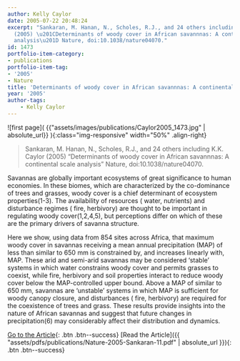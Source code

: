 ```yaml
---
author: Kelly Caylor
date: 2005-07-22 20:48:24
excerpt: "Sankaran, M. Hanan, N., Scholes, R.J., and 24 others including K.K. Caylor
  (2005) \u201CDeterminants of woody cover in African savannnas: A continental scale
  analysis\u201D Nature, doi:10.1038/nature04070."
id: 1473
portfolio-item-category:
- publications
portfolio-item-tag:
- '2005'
- Nature
title: 'Determinants of woody cover in African savannnas: A continental scale analysis'
year: '2005'
author-tags:
    - Kelly Caylor
---
```


![first page]( {{"assets/images/publications/Caylor2005_1473.jpg" | absolute_url}} ){:class="img-responsive" width="50%" .align-right}

> Sankaran, M. Hanan, N., Scholes, R.J., and 24 others including K.K. Caylor (2005) “Determinants of woody cover in African savannnas: A continental scale analysis” Nature, doi:10.1038/nature04070.


Savannas are globally important ecosystems of great significance to human economies. In these biomes, which are characterized by the co-dominance of trees and grasses, woody cover is a chief determinant of ecosystem properties(1-3). The availability of resources ( water, nutrients) and disturbance regimes ( fire, herbivory) are thought to be important in regulating woody cover(1,2,4,5), but perceptions differ on which of these are the primary drivers of savanna structure. 

Here we show, using data from 854 sites across Africa, that maximum woody cover in savannas receiving a mean annual precipitation (MAP) of less than similar to 650 mm is constrained by, and increases linearly with, MAP. These arid and semi-arid savannas may be considered ‘stable’ systems in which water constrains woody cover and permits grasses to coexist, while fire, herbivory and soil properties interact to reduce woody cover below the MAP-controlled upper bound. Above a MAP of similar to 650 mm, savannas are ‘unstable’ systems in which MAP is sufficient for woody canopy closure, and disturbances ( fire, herbivory) are required for the coexistence of trees and grass. These results provide insights into the nature of African savannas and suggest that future changes in precipitation(6) may considerably affect their distribution and dynamics.


[Go to the Article](http://dx.doi.org/10.1038/nature04070){: .btn .btn--success} [Read the Article]({{ "assets/pdfs/publications/Nature-2005-Sankaran-11.pdf" | absolute_url }}){: .btn .btn--success}